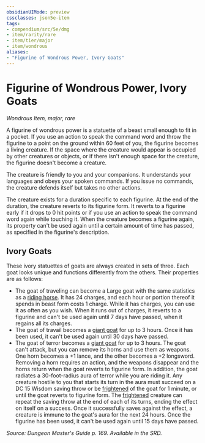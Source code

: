 ```yaml
---
obsidianUIMode: preview
cssclasses: json5e-item
tags:
- compendium/src/5e/dmg
- item/rarity/rare
- item/tier/major
- item/wondrous
aliases: 
- "Figurine of Wondrous Power, Ivory Goats"
---
```

# Figurine of Wondrous Power, Ivory Goats
*Wondrous Item, major, rare*  


A figurine of wondrous power is a statuette of a beast small enough to fit in a pocket. If you use an action to speak the command word and throw the figurine to a point on the ground within 60 feet of you, the figurine becomes a living creature. If the space where the creature would appear is occupied by other creatures or objects, or if there isn't enough space for the creature, the figurine doesn't become a creature.

The creature is friendly to you and your companions. It understands your languages and obeys your spoken commands. If you issue no commands, the creature defends itself but takes no other actions.

The creature exists for a duration specific to each figurine. At the end of the duration, the creature reverts to its figurine form. It reverts to a figurine early if it drops to 0 hit points or if you use an action to speak the command word again while touching it. When the creature becomes a figurine again, its property can't be used again until a certain amount of time has passed, as specified in the figurine's description.

## Ivory Goats

These ivory statuettes of goats are always created in sets of three. Each goat looks unique and functions differently from the others. Their properties are as follows:

- The goat of traveling can become a Large goat with the same statistics as a [riding horse](/Systems/5e/bestiary/beast/riding-horse.md). It has 24 charges, and each hour or portion thereof it spends in beast form costs 1 charge. While it has charges, you can use it as often as you wish. When it runs out of charges, it reverts to a figurine and can't be used again until 7 days have passed, when it regains all its charges.  
- The goat of travail becomes a [giant goat](/Systems/5e/bestiary/beast/giant-goat.md) for up to 3 hours. Once it has been used, it can't be used again until 30 days have passed.  
- The goat of terror becomes a [giant goat](/Systems/5e/bestiary/beast/giant-goat.md) for up to 3 hours. The goat can't attack, but you can remove its horns and use them as weapons. One horn becomes a +1 lance, and the other becomes a +2 longsword. Removing a horn requires an action, and the weapons disappear and the horns return when the goat reverts to figurine form. In addition, the goat radiates a 30-foot-radius aura of terror while you are riding it. Any creature hostile to you that starts its turn in the aura must succeed on a DC 15 Wisdom saving throw or be [frightened](/Systems/5e/rules/conditions.md#frightened) of the goat for 1 minute, or until the goat reverts to figurine form. The [frightened](/Systems/5e/rules/conditions.md#frightened) creature can repeat the saving throw at the end of each of its turns, ending the effect on itself on a success. Once it successfully saves against the effect, a creature is immune to the goat's aura for the next 24 hours. Once the figurine has been used, it can't be used again until 15 days have passed.  

*Source: Dungeon Master's Guide p. 169. Available in the SRD.*